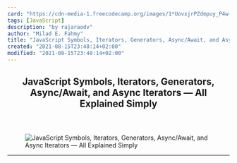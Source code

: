 ```yaml
---
card: "https://cdn-media-1.freecodecamp.org/images/1*UovxjrPZdmpuy_P4w-5I5A.jpeg"
tags: [JavaScript]
description: "by rajaraodv"
author: "Milad E. Fahmy"
title: "JavaScript Symbols, Iterators, Generators, Async/Await, and Async Iterators — All Explained Simply"
created: "2021-08-15T23:48:14+02:00"
modified: "2021-08-15T23:48:14+02:00"
---
```

<div class="site-wrapper">
<main id="site-main" class="site-main outer">
<div class="inner">
<article class="post-full post tag-javascript tag-tech tag-apps-tag tag-coding tag-software-development ">
<header class="post-full-header">
<h1 class="post-full-title">JavaScript Symbols, Iterators, Generators, Async/Await, and Async Iterators — All Explained Simply</h1>
</header>
<figure class="post-full-image">
<picture>
<source media="(max-width: 700px)" sizes="1px" srcset="data:image/gif;base64,R0lGODlhAQABAIAAAAAAAP///yH5BAEAAAAALAAAAAABAAEAAAIBRAA7 1w">
<source media="(min-width: 701px)" sizes="(max-width: 800px) 400px,
(max-width: 1170px) 700px,
1400px" srcset="https://cdn-media-1.freecodecamp.org/images/1*UovxjrPZdmpuy_P4w-5I5A.jpeg 300w,
https://cdn-media-1.freecodecamp.org/images/1*UovxjrPZdmpuy_P4w-5I5A.jpeg 600w,
https://cdn-media-1.freecodecamp.org/images/1*UovxjrPZdmpuy_P4w-5I5A.jpeg 1000w,
https://cdn-media-1.freecodecamp.org/images/1*UovxjrPZdmpuy_P4w-5I5A.jpeg 2000w">
<img onerror="this.style.display='none'" src="https://cdn-media-1.freecodecamp.org/images/1*UovxjrPZdmpuy_P4w-5I5A.jpeg" alt="JavaScript Symbols, Iterators, Generators, Async/Await, and Async Iterators — All Explained Simply">
</picture>
</figure>
<section class="post-full-content">
<div class="post-content medium-migrated-article">
</div>
<hr>
</section>
</article>
</div>
</main>
</div>
<!-- Google Tag Manager (noscript) -->
<!-- End Google Tag Manager (noscript) -->
